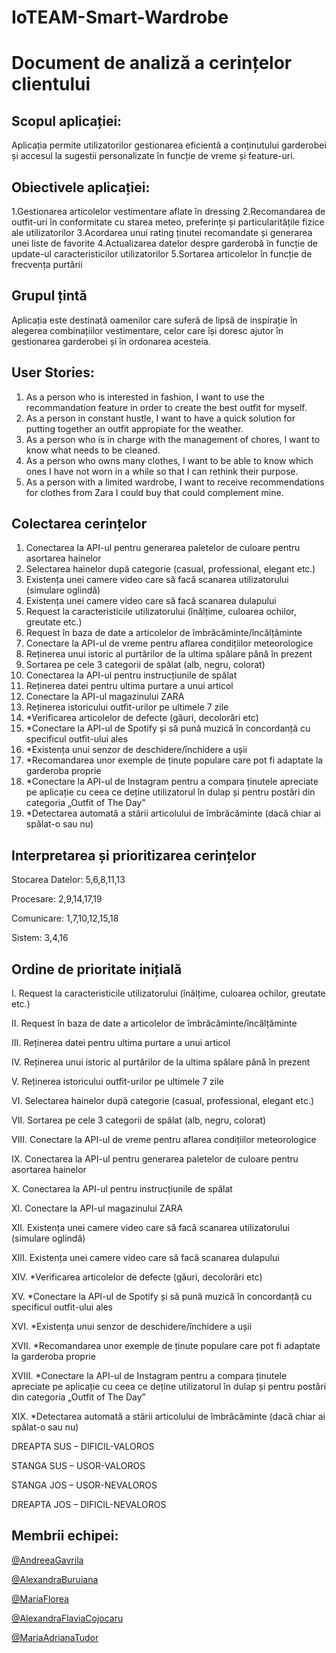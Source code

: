 # IoTEAM-Smart-Wardrobe

# Document de analiză a cerințelor clientului  

## Scopul aplicației:  

Aplicația permite utilizatorilor gestionarea eficientă a conținutului garderobei și accesul la sugestii personalizate în funcție de vreme și  feature-uri. 

 

## Obiectivele aplicației: 

1.Gestionarea articolelor vestimentare aflate în dressing 
2.Recomandarea de outfit-uri în conformitate cu starea meteo, preferințe și particularitățile fizice ale utilizatorilor 
3.Acordarea unui rating ținutei recomandate și generarea unei liste de favorite 
4.Actualizarea datelor despre garderobă în funcție de update-ul caracteristicilor utilizatorilor 
5.Sortarea articolelor în funcție de frecvența purtării  

 

## Grupul țintă 

 Aplicația este destinată oamenilor care suferă de lipsă de inspirație în alegerea combinațiilor vestimentare, celor care își doresc ajutor în gestionarea garderobei și în ordonarea acesteia.  

 

## User Stories: 

1. As a person who is interested in fashion, I want to use the recommandation feature in order to create the best outfit for myself. 
2. As a person in constant hustle, I want to have a quick solution for putting together an outfit appropiate for the weather. 
3. As a person who is in charge with the management of chores, I want to know what needs to be cleaned.  
4. As a person who owns many clothes, I want to be able to know which ones I have not worn in a while so that I can rethink their purpose. 
5. As a person with a limited wardrobe, I want to receive recommendations for clothes from Zara I could buy that could complement mine. 

 

## Colectarea cerințelor 

1. Conectarea la API-ul pentru generarea paletelor de culoare pentru asortarea hainelor 
2. Selectarea hainelor după categorie (casual, professional, elegant etc.) 
3. Existența unei camere video care să facă scanarea utilizatorului (simulare oglindă) 
4. Existența unei camere video care să facă scanarea dulapului 
5. Request la caracteristicile utilizatorului (înălțime, culoarea ochilor, greutate etc.)   
6. Request în baza de date a articolelor de îmbrăcăminte/încălțăminte   
7. Conectare la API-ul de vreme pentru aflarea condițiilor meteorologice 
8. Reținerea unui istoric al purtărilor de la ultima spălare până în prezent 
9. Sortarea pe cele 3 categorii de spălat (alb, negru, colorat) 
10. Conectarea la API-ul pentru instrucțiunile de spălat 
11. Reținerea datei pentru ultima purtare a unui articol 
12. Conectare la API-ul magazinului ZARA 
13. Reținerea istoricului outfit-urilor pe ultimele 7 zile  
14. *Verificarea articolelor de defecte (găuri, decolorări etc) 
15. *Conectare la API-ul de Spotify și să pună muzică în concordanță cu specificul outfit-ului ales 
16. *Existența unui senzor de deschidere/închidere a ușii 
17. *Recomandarea unor exemple de ținute populare care pot fi adaptate la garderoba proprie 
18. *Conectare la API-ul de Instagram pentru a compara ținutele apreciate pe aplicație cu ceea ce deține utilizatorul în dulap și pentru postări din categoria „Outfit of The Day” 
19. *Detectarea automată a stării articolului de îmbrăcăminte (dacă chiar ai spălat-o sau nu) 

 
## Interpretarea și prioritizarea cerințelor 


Stocarea Datelor: 5,6,8,11,13 

Procesare: 2,9,14,17,19 

Comunicare: 1,7,10,12,15,18 

Sistem: 3,4,16 
 

 

 

## Ordine de prioritate inițială 

I. Request la caracteristicile utilizatorului (înălțime, culoarea ochilor, greutate etc.)

II. Request în baza de date a articolelor de îmbrăcăminte/încălțăminte   

III. Reținerea datei pentru ultima purtare a unui articol 

IV. Reținerea unui istoric al purtărilor de la ultima spălare până în prezent 

V. Reținerea istoricului outfit-urilor pe ultimele 7 zile 

VI. Selectarea hainelor după categorie (casual, professional, elegant etc.) 

VII. Sortarea pe cele 3 categorii de spălat (alb, negru, colorat) 

VIII. Conectare la API-ul de vreme pentru aflarea condițiilor meteorologice 

IX. Conectarea la API-ul pentru generarea paletelor de culoare pentru asortarea hainelor 

X. Conectarea la API-ul pentru instrucțiunile de spălat 

XI. Conectare la API-ul magazinului ZARA 

XII. Existența unei camere video care să facă scanarea utilizatorului (simulare oglindă) 

XIII. Existența unei camere video care să facă scanarea dulapului 

XIV. *Verificarea articolelor de defecte (găuri, decolorări etc) 

XV. *Conectare la API-ul de Spotify și să pună muzică în concordanță cu specificul outfit-ului ales 

XVI. *Existența unui senzor de deschidere/închidere a ușii 

XVII. *Recomandarea unor exemple de ținute populare care pot fi adaptate la garderoba proprie 

XVIII. *Conectare la API-ul de Instagram pentru a compara ținutele apreciate pe aplicație cu ceea ce deține utilizatorul în dulap și pentru postări din categoria „Outfit of The Day” 

XIX. *Detectarea automată a stării articolului de îmbrăcăminte (dacă chiar ai spălat-o sau nu) 

 
DREAPTA SUS – DIFICIL-VALOROS 

STANGA SUS – USOR-VALOROS 

STANGA JOS – USOR-NEVALOROS 

DREAPTA JOS – DIFICIL-NEVALOROS 

 

 

## Membrii echipei: 
 

[@AndreeaGavrila](https://github.com/AndreeaGavrila)

[@AlexandraBuruiana](https://github.com/alexandraburu23)

[@MariaFlorea](https://github.com/FloreaMaria)

[@AlexandraFlaviaCojocaru](https://github.com/CojocaruAlexandraFlavia)

[@MariaAdrianaTudor](https://github.com/maria-tudor)



 

 
